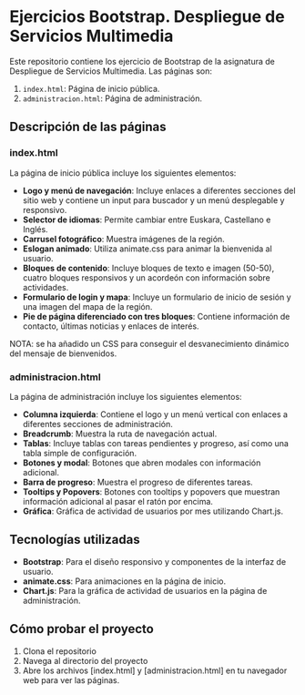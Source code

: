 # Ejercicios Bootstrap. Despliegue de Servicios Multimedia
Este repositorio contiene los ejercicio de Bootstrap de la asignatura de Despliegue de Servicios Multimedia. Las páginas son:

1. `index.html`: Página de inicio pública.
2. `administracion.html`: Página de administración.

## Descripción de las páginas

### index.html

La página de inicio pública incluye los siguientes elementos:

- **Logo y menú de navegación**: Incluye enlaces a diferentes secciones del sitio web y contiene un input para buscador y un menú desplegable y responsivo.
- **Selector de idiomas**: Permite cambiar entre Euskara, Castellano e Inglés.
- **Carrusel fotográfico**: Muestra imágenes de la región.
- **Eslogan animado**: Utiliza animate.css para animar la bienvenida al usuario.
- **Bloques de contenido**: Incluye bloques de texto e imagen (50-50), cuatro bloques responsivos y un acordeón con información sobre actividades.
- **Formulario de login y mapa**: Incluye un formulario de inicio de sesión y una imagen del mapa de la región.
- **Pie de página diferenciado con tres bloques**: Contiene información de contacto, últimas noticias y enlaces de interés.

NOTA: se ha añadido un CSS para conseguir el desvanecimiento dinámico del mensaje de bienvenidos.

### administracion.html

La página de administración incluye los siguientes elementos:

- **Columna izquierda**: Contiene el logo y un menú vertical con enlaces a diferentes secciones de administración.
- **Breadcrumb**: Muestra la ruta de navegación actual.
- **Tablas**: Incluye tablas con tareas pendientes y progreso, así como una tabla simple de configuración.
- **Botones y modal**: Botones que abren modales con información adicional.
- **Barra de progreso**: Muestra el progreso de diferentes tareas.
- **Tooltips y Popovers**: Botones con tooltips y popovers que muestran información adicional al pasar el ratón por encima.
- **Gráfica**: Gráfica de actividad de usuarios por mes utilizando Chart.js.

## Tecnologías utilizadas

- **Bootstrap**: Para el diseño responsivo y componentes de la interfaz de usuario.
- **animate.css**: Para animaciones en la página de inicio.
- **Chart.js**: Para la gráfica de actividad de usuarios en la página de administración.

## Cómo probar el proyecto

1. Clona el repositorio
2. Navega al directorio del proyecto
3. Abre los archivos [index.html] y [administracion.html] en tu navegador web para ver las páginas.

